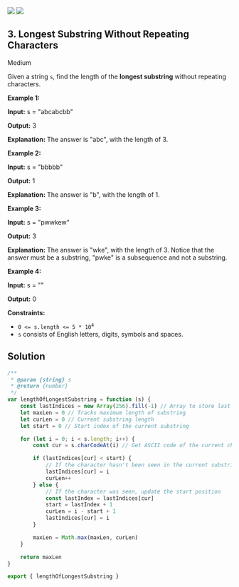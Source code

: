 [![](https://img.shields.io/github/stars/javadev/LeetCode-in-All?label=Stars&style=flat-square)](https://github.com/javadev/LeetCode-in-All)
[![](https://img.shields.io/github/forks/javadev/LeetCode-in-All?label=Fork%20me%20on%20GitHub%20&style=flat-square)](https://github.com/javadev/LeetCode-in-All/fork)

## 3\. Longest Substring Without Repeating Characters

Medium

Given a string `s`, find the length of the **longest substring** without repeating characters.

**Example 1:**

**Input:** s = "abcabcbb"

**Output:** 3

**Explanation:** The answer is "abc", with the length of 3. 

**Example 2:**

**Input:** s = "bbbbb"

**Output:** 1

**Explanation:** The answer is "b", with the length of 1. 

**Example 3:**

**Input:** s = "pwwkew"

**Output:** 3

**Explanation:** The answer is "wke", with the length of 3. Notice that the answer must be a substring, "pwke" is a subsequence and not a substring. 

**Example 4:**

**Input:** s = ""

**Output:** 0 

**Constraints:**

*   <code>0 <= s.length <= 5 * 10<sup>4</sup></code>
*   `s` consists of English letters, digits, symbols and spaces.

## Solution

```javascript
/**
 * @param {string} s
 * @return {number}
 */
var lengthOfLongestSubstring = function (s) {
    const lastIndices = new Array(256).fill(-1) // Array to store last indices of characters
    let maxLen = 0 // Tracks maximum length of substring
    let curLen = 0 // Current substring length
    let start = 0 // Start index of the current substring

    for (let i = 0; i < s.length; i++) {
        const cur = s.charCodeAt(i) // Get ASCII code of the current character

        if (lastIndices[cur] < start) {
            // If the character hasn't been seen in the current substring
            lastIndices[cur] = i
            curLen++
        } else {
            // If the character was seen, update the start position
            const lastIndex = lastIndices[cur]
            start = lastIndex + 1
            curLen = i - start + 1
            lastIndices[cur] = i
        }

        maxLen = Math.max(maxLen, curLen)
    }

    return maxLen
}

export { lengthOfLongestSubstring }
```
